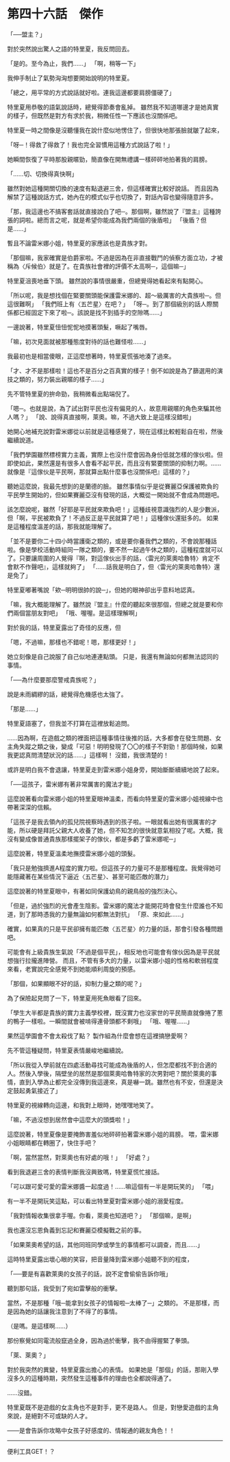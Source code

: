 # 第四十六話　傑作

「──盟主？」

對於突然說出驚人之語的特里夏，我反問回去。

「是的。至今為止，我們……」
「啊，稍等一下」

我伸手制止了氣勢洶洶想要開始說明的特里夏。

「總之，用平常的方式說話就好啦。連我這邊都要肩膀僵硬了」

特里夏用恭敬的語氣說話時，總覺得節奏會亂掉。
雖然我不知道哪邊才是她真實的樣子，但既然是對方有求於我，稍微任性一下應該也沒關係吧。

特里夏一時之間像是沒聽懂我在說什麼似地愣住了，但很快地那張臉就皺了起來，

「呀─！得救了得救了！我也完全習慣用這種方式說話了啦！」

她瞬間恢復了平時那股親暱勁，簡直像在開無禮講一樣砰砰地拍著我的肩膀。

「……切、切換得真快啊」

雖然對她這種開關切換的速度有點退避三舍，但這樣確實比較好說話。
而且因為解禁了這種說話方式，她內在的模式似乎也切換了，對話內容也變得隨意許多。

「那，我這邊也不搞客套話就直接說白了吧─。那個啊，雖然說了『盟主』這種誇張的詞啦。總而言之呢，就是希望你能成為我們兩個的後盾啦」
「後盾？但是……」

暫且不論雷米娜小姐，特里夏的家應該也是貴族才對。

「那個嘛，我家確實是伯爵家啦。不過是因為在非直接戰鬥的偵察方面立功，才被稱為〈斥候伯〉就是了。在貴族社會裡的評價不太高啊─，這個嘛─」

特里夏沮喪地垂下頭。
雖然說的事情很嚴重，但總覺得她看起來有點開心。

「所以呢，我是想找個在緊要關頭能保護雷米娜的、超～級厲害的大貴族啦─。但這很難啊」
「我們班上有〈五芒星〉在吧？」
「呀─。到了那個級別的話人際關係都已經固定下來了啦─。該說是找不到插手的空隙嗎……」

一邊說著，特里夏忸忸怩怩地摸著頭髮，噘起了嘴唇。

「嘛，初次見面就被那種態度對待的話也難怪啦……」

我最初也是相當傻眼，正這麼想著時，特里夏慌張地湊了過來。

「才、才不是那樣啦！這也不是百分之百真實的樣子！倒不如說是為了篩選用的演技之類的，努力裝出親暱的樣子……」

先不管特里夏的拚命勁，我稍微看出點端倪了。

「嗯─。也就是說，為了試出對平民也沒有偏見的人，故意用親暱的角色來騙其他人嗎？」
「說、說得真直接啊，萊奧。嘛，不過大致上是這樣沒錯啦」

她開心地補充說對雷米娜從以前就是這種感覺了，現在這樣比較輕鬆自在啦，然後繼續說道。

「我們學園雖然標榜實力主義，實際上也沒什麼會因為身份低就怎樣的傢伙啦。但即使如此，果然還是有很多人會看不起平民，而且沒有緊要關頭的抑制力啊。……就像是『這傢伙是平民啊，那就算出點什麼事也沒關係吧』這樣的？」

聽她這麼說，我最先想到的是蘭德的臉。
雖然事情似乎是從賽麗亞保護被欺負的平民學生開始的，但如果賽麗亞沒有發現的話，大概從一開始就不會成為問題吧。

該怎麼說呢，雖然「好耶是平民就來欺負吧！」這種歧視意識強烈的人是少數派，但「啊，平民被欺負了！不過反正是平民就算了吧！」這種傢伙還挺多的。
如果是這種程度溫差的話，那我就能理解了。

「並不是要你二十四小時當護衛之類的，或是要你養我們之類的，不會說那種話啦。像是學校活動時組同一隊之類的，要不然一起過午休之類的，這種程度就可以了。只要讓周圍的人覺得『啊，對這傢伙出手的話，〈雷光的萊奧哈魯特〉肯定不會默不作聲吧』，這樣就夠了」
「……話我是明白了，但〈雷光的萊奧哈魯特〉還是免了」

特里夏嘟著嘴說「欸─明明很帥的說─」，但她的眼神卻出乎意料地認真。

「嘛，我大概能理解了。雖然說『盟主』什麼的聽起來很那個，但總之就是要和你們兩個當朋友對吧」
「哦、喔喔。是這樣理解啊」

對於我的話，特里夏露出了奇怪的反應，但

「嗯，不過嘛，那樣也不錯呢！嗯，那樣更好！」

她立刻像是自己說服了自己似地連連點頭。
只是，我還有無論如何都無法認同的事情。

「──為什麼要那麼警戒貴族呢？」

說是未雨綢繆的話，總覺得危機感也太強了。

「那是……」

特里夏語塞了，但我並不打算在這裡放鬆追問。

……因為啊，在遊戲之類的裡面把這種事情往後推的話，大多都會在發生問題、女主角失蹤之類之後，變成「可惡！明明發現了〇〇的樣子不對勁！那個時候，如果我更認真問清楚狀況的話……」這樣啊！
沒錯，我很清楚的！

或許是明白我不會退讓，特里夏走到雷米娜小姐身旁，開始斷斷續續地說了起來。

「──這孩子，雷米娜有著非常厲害的魔法才能」

這麼說著看向雷米娜小姐的特里夏眼神溫柔，而看向特里夏的雷米娜小姐視線中也帶著深深的信賴。

「這孩子是我去領內的孤兒院視察時遇到的孩子啦。一眼就看出她有很厲害的才能，所以硬是拜託父親大人收養了她，但不知怎的很快就意氣相投了呢。大概，我沒有變成像普通貴族那樣擺架子的傢伙，都是多虧了雷米娜呢─」

這麼說著，特里夏溫柔地撫摸雷米娜小姐的頭髮。

「我只是勉強擠進A程度的實力啦。但這孩子的力量可不是那種程度。我覺得她可能隱藏著在某些情況下逼近〈五芒星〉、甚至可能匹敵的潛力」

這麼說著的特里夏眼中，有著如同保護幼鳥的親鳥般的強烈決心。

「但是，過於強烈的光會產生陰影。雷米娜的魔法才能開花時會發生什麼誰也不知道，到了那時憑我的力量無論如何都無法對抗」
「原、來如此……」

確實，如果真的只是平民卻擁有能匹敵〈五芒星〉的力量的話，那會引發各種問題吧。

可能會有上級貴族生氣說「不過是個平民」，相反地也可能會有傢伙因為是平民就想強行拉攏進陣營。
而且，不管有多大的力量，以雷米娜小姐的性格和軟弱程度來看，老實說完全感覺不到她能順利周旋的預感。

「那個，如果顯眼不好的話，抑制力量之類的呢？」

為了保險起見問了一下，特里夏用死魚眼看了回來。

「學生大半都是貴族的實力主義學校裡，既沒實力也沒家世的平民簡直就像捲了蔥的鴨子一樣啦。一瞬間就會被啃得連骨頭都不剩哦」
「哦、喔喔……」

果然這學園會不會太殺伐了點？
製作組為什麼會想在這裡搞戀愛啊？

先不管這種疑問，特里夏表情嚴峻地繼續說。

「所以我從入學前就在四處活動尋找可能成為後盾的人，但怎麼都找不到合適的人。然後入學後，隔壁坐的居然是那個萊奧哈魯特家的次男對吧？關於萊奧的事情，直到入學為止都完全沒傳到我這邊來，真是嚇一跳。雖然也有不安，但還是決定鼓起勇氣接近了」

特里夏的視線轉向這邊，和我對上眼時，她嘿嘿地笑了。

「嘛，不過沒想到居然會中這麼大的頭獎啦！」

這麼說著，特里夏像是要掩飾害羞似地砰砰拍著雷米娜小姐的肩膀。
喂，雷米娜小姐眼睛都在轉圈了，快住手吧？

「啊，當然當然，對萊奧也有好處的哦！」
「好處？」

看到我退避三舍的表情判斷我沒興致嗎，特里夏慌忙接話。

「可以跟可愛可愛的雷米娜醬一起度過！……嘛這個有一半是開玩笑的」
「喂」

有一半不是開玩笑這點，可以看出特里夏對雷米娜小姐的溺愛程度。

「我對情報收集很拿手喔。你看，萊奧也知道吧？」
「那個嘛，是啊」

我也還沒忘恩負義到忘記和賽麗亞模擬戰之前的事。

「如果萊奧希望的話，其他同班同學或學生的事情都可以調查，而且……」

這時特里夏露出壞心眼的笑容，把音量降到雷米娜小姐聽不到的程度，

「──要是有喜歡萊奧的女孩子的話，說不定會偷偷告訴你哦」

聽到那句話，我受到了宛如雷擊般的衝擊。

當然，不是那種「哦─能拿到女孩子的情報啦─太棒了─」之類的。
不是那樣，而是因為她的話讓我注意到了不得了的事情。

（是嗎。是這樣啊……）

那份察覺如同電流般竄過全身，因為過於衝擊，我不由得握緊了拳頭。

「萊、萊奧？」

對於我突然的異變，特里夏露出擔心的表情。
如果她是「那個」的話，那剛入學沒多久的這種時期，突然發生這種事件的理由也全都說得通了。

……沒錯。

特里夏既不是遊戲的女主角也不是對手，更不是路人。
但是，對戀愛遊戲的主角來說，是絕對不可或缺的人才。

――是會告訴你攻略中女孩子好感度的、情報通的親友角色！！

---

便利工具GET！？